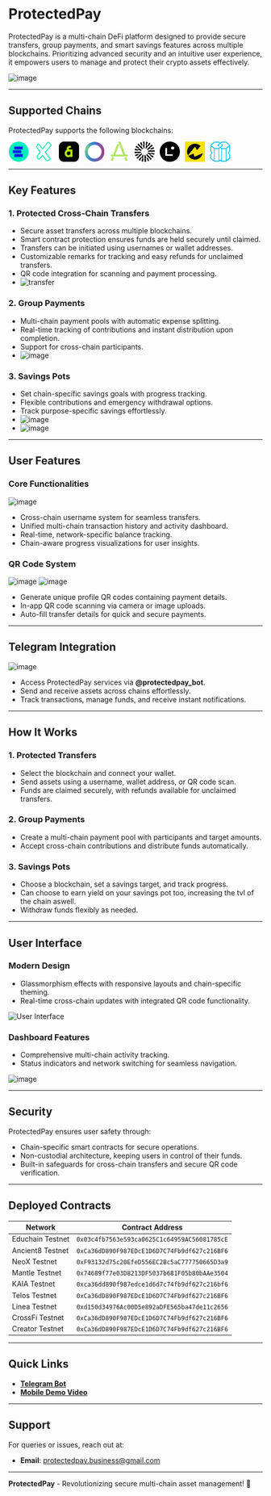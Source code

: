 # ProtectedPay  

ProtectedPay is a multi-chain DeFi platform designed to provide secure transfers, group payments, and smart savings features across multiple blockchains. Prioritizing advanced security and an intuitive user experience, it empowers users to manage and protect their crypto assets effectively.  

![image](https://github.com/user-attachments/assets/ddcdbaa4-aee1-4f6f-b711-e1125d72f239)

---

## Supported Chains  

ProtectedPay supports the following blockchains:  

<p align="left">
    <img align="left" src="/public/chains/educhain.png" width="40" height="40" style="margin-right: 10px;"></img>
    <img align="left" src="/public/chains/neox.png" width="40" height="40" style="margin-right: 10px;"></img>
    <img align="left" src="/public/chains/kaia.png" width="40" height="40" style="margin-right: 10px;"></img>
    <img align="left" src="/public/chains/telos.png" width="40" height="40" style="margin-right: 10px;"></img>
    <img align="left" src="/public/chains/ancient8.png" width="40" height="40" style="margin-right: 10px;"></img>
    <img align="left" src="/public/chains/mantle.png" width="40" height="40" style="margin-right: 10px;"></img>
    <img align="left" src="/public/chains/linea.png" width="40" height="40" style="margin-right: 10px;"></img>
    <img align="left" src="/public/chains/creator.png" width="40" height="40" style="margin-right: 10px;"></img>
    <img align="left" src="/public/chains/crossfi.png" width="40" height="40" style="margin-right: 10px;"></img>
</p>

<br clear="left"/>

---

## Key Features  

### 1. Protected Cross-Chain Transfers  
- Secure asset transfers across multiple blockchains.  
- Smart contract protection ensures funds are held securely until claimed.  
- Transfers can be initiated using usernames or wallet addresses.  
- Customizable remarks for tracking and easy refunds for unclaimed transfers.  
- QR code integration for scanning and payment processing.  
- ![transfer](https://github.com/user-attachments/assets/e432751e-bd4a-483e-bb4d-16d724cddfde)


### 2. Group Payments  
- Multi-chain payment pools with automatic expense splitting.  
- Real-time tracking of contributions and instant distribution upon completion.  
- Support for cross-chain participants.  
- ![image](https://github.com/user-attachments/assets/56141ff7-ad4b-4a1e-bfac-5abdd92b22a9)


### 3. Savings Pots  
- Set chain-specific savings goals with progress tracking.  
- Flexible contributions and emergency withdrawal options.  
- Track purpose-specific savings effortlessly.  
- ![image](https://github.com/user-attachments/assets/96d0db31-cec3-432c-90b2-8707ce870e2c)
- ![image](https://github.com/user-attachments/assets/8a7ac6c6-c663-4705-a209-ca5a937087a9)

---

## User Features  

### Core Functionalities
![image](https://github.com/user-attachments/assets/a3f64a6a-5504-4a0c-988e-a76364ea4879)
- Cross-chain username system for seamless transfers.  
- Unified multi-chain transaction history and activity dashboard.  
- Real-time, network-specific balance tracking.  
- Chain-aware progress visualizations for user insights.  

### QR Code System  
![image](https://github.com/user-attachments/assets/bc4e425b-d6f7-49b8-a4fe-8831ba9e5548)
![image](https://github.com/user-attachments/assets/f645759e-47bf-4fb1-9e87-b46f7c0bc6a7)
- Generate unique profile QR codes containing payment details.  
- In-app QR code scanning via camera or image uploads.  
- Auto-fill transfer details for quick and secure payments.  

---

## Telegram Integration  
![image](https://github.com/user-attachments/assets/9ea2c83d-271c-4c5f-ba2f-0b436d69d9a0)
- Access ProtectedPay services via **@protectedpay_bot**.  
- Send and receive assets across chains effortlessly.  
- Track transactions, manage funds, and receive instant notifications.  

---

## How It Works  

### 1. Protected Transfers  
- Select the blockchain and connect your wallet.  
- Send assets using a username, wallet address, or QR code scan.  
- Funds are claimed securely, with refunds available for unclaimed transfers.  

### 2. Group Payments  
- Create a multi-chain payment pool with participants and target amounts.  
- Accept cross-chain contributions and distribute funds automatically.  

### 3. Savings Pots  
- Choose a blockchain, set a savings target, and track progress.
- Can choose to earn yield on your savings pot too, increasing the tvl of the chain aswell.
- Withdraw funds flexibly as needed.  

---

## User Interface  

### Modern Design  
- Glassmorphism effects with responsive layouts and chain-specific theming.  
- Real-time cross-chain updates with integrated QR code functionality.  

![User Interface](https://github.com/user-attachments/assets/30e60cb0-f90f-4e7a-9484-d24e31d3fcf9)  

### Dashboard Features  
- Comprehensive multi-chain activity tracking.  
- Status indicators and network switching for seamless navigation.

![image](https://github.com/user-attachments/assets/1862a47f-beef-4664-aac1-38bdbed67b93)

---

## Security  

ProtectedPay ensures user safety through:  
- Chain-specific smart contracts for secure operations.  
- Non-custodial architecture, keeping users in control of their funds.  
- Built-in safeguards for cross-chain transfers and secure QR code verification.  

---

## Deployed Contracts  

| Network       | Contract Address                                   |  
|---------------|----------------------------------------------------|  
| Educhain Testnet | `0x03c4fb7563e593ca0625C1c64959AC56081785cE`    |  
| Ancient8 Testnet | `0xCa36dD890F987EDcE1D6D7C74Fb9df627c216BF6`    | 
| NeoX Testnet  | `0xF93132d75c20EfeD556EC2Bc5aC777750665D3a9`       |
| Mantle Testnet | `0x74689f77e03D8213DF5037b681F05b80bAAe3504`      | 
| KAIA Testnet  | `0xca36dd890f987edce1d6d7c74fb9df627c216bf6`       |  
| Telos Testnet | `0xCa36dD890F987EDcE1D6D7C74Fb9df627c216BF6`       |  
| Linea Testnet | `0xd150d34976Ac00D5e892aDFE565ba47de11c2656`       |  
| CrossFi Testnet | `0xCa36dD890F987EDcE1D6D7C74Fb9df627c216BF6`     |  
| Creator Testnet | `0xCa36dD890F987EDcE1D6D7C74Fb9df627c216BF6`     |  

---

## Quick Links  

- **[Telegram Bot](https://t.me/protectedpay_bot)**  
- **[Mobile Demo Video](https://youtu.be/TJgnpVpa51c?si=ojjzXsVgQBj_BSGN)**

---

## Support  

For queries or issues, reach out at:  
- **Email**: protectedpay.business@gmail.com  

---

**ProtectedPay** - Revolutionizing secure multi-chain asset management! 🚀  
